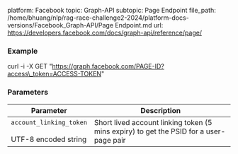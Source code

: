 platform: Facebook
topic: Graph-API
subtopic: Page Endpoint
file_path: /home/bhuang/nlp/rag-race-challenge2-2024/platform-docs-versions/Facebook_Graph-API/Page Endpoint.md
url: https://developers.facebook.com/docs/graph-api/reference/page/

### Example

curl -i -X GET "https://graph.facebook.com/PAGE-ID?access\_token=ACCESS-TOKEN"

### Parameters

| Parameter | Description |
| --- | --- |
| `account_linking_token`<br><br>UTF-8 encoded string | Short lived account linking token (5 mins expiry) to get the PSID for a user-page pair |